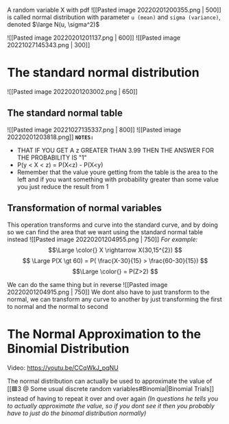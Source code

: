 A random variable X with pdf
![[Pasted image 20220201200355.png | 500]]
is called normal distribution with parameter `u (mean)` and `sigma (variance)`, denoted $\large N(u, \sigma^2)$

![[Pasted image 20220201201137.png | 600]]
![[Pasted image 20221027145343.png | 300]]
# The standard normal distribution
 ![[Pasted image 20220201203002.png | 650]]

## The standard normal table
![[Pasted image 20221027135337.png | 800]]
 ![[Pasted image 20220201203818.png]]
**`NOTES:`**
- THAT IF YOU GET A z GREATER THAN 3.99 THEN THE ANSWER FOR THE PROBABILITY IS "1"
- P(y < X < z) = P(X<z) - P(X<y)
- Remember that the value youre getting from the table is the area to the left and if you want something with probability greater than some value you just reduce the result from 1
## Transformation of normal variables
This operation transforms and curve into the standard curve, and by doing so we can find the area that we want using the standard normal table instead
 ![[Pasted image 20220201204955.png | 750]]
_For example:_
$$\Large \color{} 
X \rightarrow X(30,15^{2})
$$
$$ \Large
P(X \gt 60) = P(  \frac{X-30}{15} > \frac{60-30}{15})
$$
$$\Large \color{} 
= P(Z>2)
$$

We can do the same thing but in reverse
![[Pasted image 20220201204915.png | 750]]
We dont also have to just transform to the normal, we can transform any curve to another by just transforming the first to normal and the normal to second

# The Normal Approximation to the Binomial Distribution
Video: https://youtu.be/CCqWkJ_pqNU

The normal distribution can actually be used to approximate the value of [[🟩3 @ Some usual discrete random variables#Binomial|Binomial Trials]] instead of having to repeat it over and over again
_(In questions he tells you to actually approximate the value, so if you dont see it then you probably have to just do the binomal distribution normally)_